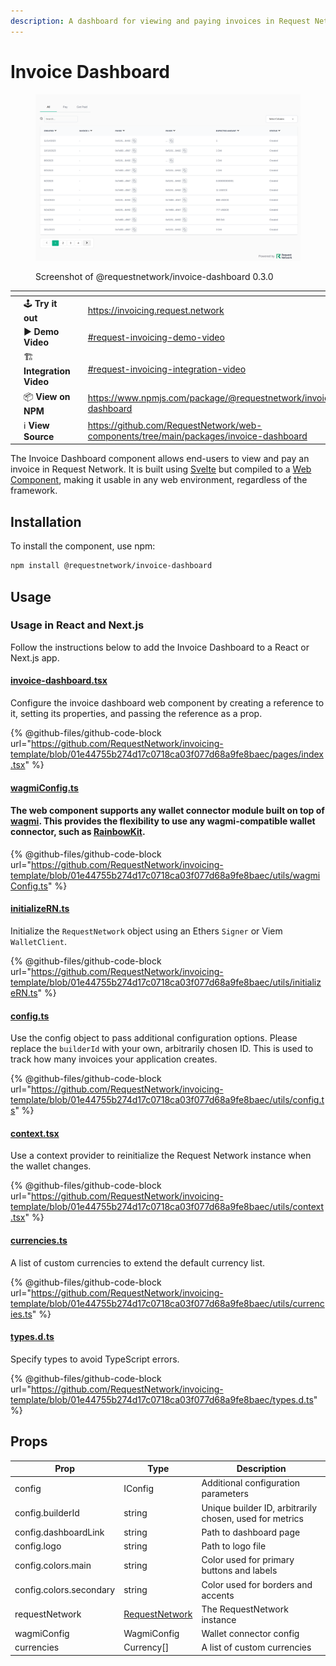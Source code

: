 ```yaml
---
description: A dashboard for viewing and paying invoices in Request Network
---
```


# Invoice Dashboard

<div data-full-width="false"><figure><img src="../../../../.gitbook/assets/image (6) (2).png" alt=""><figcaption><p>Screenshot of @requestnetwork/invoice-dashboard 0.3.0</p></figcaption></figure></div>

<table data-view="cards" data-full-width="false"><thead><tr><th></th><th></th><th></th><th data-hidden data-card-target data-type="content-ref"></th></tr></thead><tbody><tr><td></td><td><span data-gb-custom-inline data-tag="emoji" data-code="1f579">🕹️</span> <strong>Try it out</strong></td><td></td><td><a href="https://invoicing.request.network">https://invoicing.request.network</a></td></tr><tr><td></td><td><span data-gb-custom-inline data-tag="emoji" data-code="25b6">▶️</span> <strong>Demo Video</strong></td><td></td><td><a href="../#request-invoicing-demo-video">#request-invoicing-demo-video</a></td></tr><tr><td></td><td><span data-gb-custom-inline data-tag="emoji" data-code="1f3d7">🏗️</span> <strong>Integration Video</strong></td><td></td><td><a href="../#request-invoicing-integration-video">#request-invoicing-integration-video</a></td></tr><tr><td></td><td><span data-gb-custom-inline data-tag="emoji" data-code="1f4e6">📦</span> <strong>View on NPM</strong></td><td></td><td><a href="https://www.npmjs.com/package/@requestnetwork/invoice-dashboard">https://www.npmjs.com/package/@requestnetwork/invoice-dashboard</a></td></tr><tr><td></td><td><span data-gb-custom-inline data-tag="emoji" data-code="2139">ℹ️</span> <strong>View Source</strong></td><td></td><td><a href="https://github.com/RequestNetwork/web-components/tree/main/packages/invoice-dashboard">https://github.com/RequestNetwork/web-components/tree/main/packages/invoice-dashboard</a></td></tr></tbody></table>

The Invoice Dashboard component allows end-users to view and pay an invoice in Request Network. It is built using [Svelte](https://svelte.dev/) but compiled to a [Web Component](https://developer.mozilla.org/en-US/docs/Web/API/Web_components), making it usable in any web environment, regardless of the framework.

## Installation

To install the component, use npm:

```bash
npm install @requestnetwork/invoice-dashboard
```

## Usage

### Usage in React and Next.js

Follow the instructions below to add the Invoice Dashboard to a React or Next.js app.

#### [**invoice-dashboard.tsx**](https://github.com/RequestNetwork/invoicing-template/blob/01e44755b274d17c0718ca03f077d68a9fe8baec/pages/index.tsx)

Configure the invoice dashboard web component by creating a reference to it, setting its properties, and passing the reference as a prop.

{% @github-files/github-code-block url="https://github.com/RequestNetwork/invoicing-template/blob/01e44755b274d17c0718ca03f077d68a9fe8baec/pages/index.tsx" %}

#### [wagmiConfig.ts](https://github.com/RequestNetwork/invoicing-template/blob/01e44755b274d17c0718ca03f077d68a9fe8baec/utils/wagmiConfig.ts)

#### The web component supports any wallet connector module built on top of [wagmi](https://wagmi.sh/). This provides the flexibility to use any wagmi-compatible wallet connector, such as [RainbowKit](https://www.rainbowkit.com/docs/introduction#industry-standards).

{% @github-files/github-code-block url="https://github.com/RequestNetwork/invoicing-template/blob/01e44755b274d17c0718ca03f077d68a9fe8baec/utils/wagmiConfig.ts" %}

#### [initializeRN.ts](https://github.com/RequestNetwork/invoicing-template/blob/01e44755b274d17c0718ca03f077d68a9fe8baec/utils/initializeRN.ts)

Initialize the `RequestNetwork` object using an Ethers `Signer` or Viem `WalletClient`.

{% @github-files/github-code-block url="https://github.com/RequestNetwork/invoicing-template/blob/01e44755b274d17c0718ca03f077d68a9fe8baec/utils/initializeRN.ts" %}

#### [config.ts](https://github.com/RequestNetwork/invoicing-template/blob/main/utils/config.ts)

Use the config object to pass additional configuration options. Please replace the `builderId` with your own, arbitrarily chosen ID. This is used to track how many invoices your application creates.

{% @github-files/github-code-block url="https://github.com/RequestNetwork/invoicing-template/blob/01e44755b274d17c0718ca03f077d68a9fe8baec/utils/config.ts" %}

#### [context.tsx](https://github.com/RequestNetwork/invoicing-template/blob/01e44755b274d17c0718ca03f077d68a9fe8baec/utils/context.tsx)

Use a context provider to reinitialize the Request Network instance when the wallet changes.

{% @github-files/github-code-block url="https://github.com/RequestNetwork/invoicing-template/blob/01e44755b274d17c0718ca03f077d68a9fe8baec/utils/context.tsx" %}

#### [currencies.ts](https://github.com/RequestNetwork/invoicing-template/blob/01e44755b274d17c0718ca03f077d68a9fe8baec/utils/currencies.ts)

A list of custom currencies to extend the default currency list.

{% @github-files/github-code-block url="https://github.com/RequestNetwork/invoicing-template/blob/01e44755b274d17c0718ca03f077d68a9fe8baec/utils/currencies.ts" %}

#### [types.d.ts](https://github.com/RequestNetwork/invoicing-template/blob/01e44755b274d17c0718ca03f077d68a9fe8baec/types.d.ts)

Specify types to avoid TypeScript errors.

{% @github-files/github-code-block url="https://github.com/RequestNetwork/invoicing-template/blob/01e44755b274d17c0718ca03f077d68a9fe8baec/types.d.ts" %}

## Props

| Prop                    | Type                                                                        | Description                                             |
| ----------------------- | --------------------------------------------------------------------------- | ------------------------------------------------------- |
| config                  | IConfig                                                                     | Additional configuration parameters                     |
| config.builderId        | string                                                                      | Unique builder ID, arbitrarily chosen, used for metrics |
| config.dashboardLink    | string                                                                      | Path to dashboard page                                  |
| config.logo             | string                                                                      | Path to logo file                                       |
| config.colors.main      | string                                                                      | Color used for primary buttons and labels               |
| config.colors.secondary | string                                                                      | Color used for borders and accents                      |
| requestNetwork          | [RequestNetwork](../../sdk-api-reference/request-client.js/requestnetwork/) | The RequestNetwork instance                             |
| wagmiConfig             | WagmiConfig                                                                 | Wallet connector config                                 |
| currencies              | Currency\[]                                                                 | A list of custom currencies                             |
